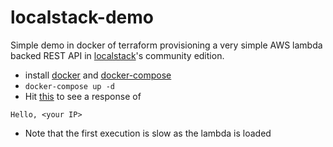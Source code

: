 # localstack-demo

Simple demo in docker of terraform provisioning a very simple AWS lambda backed REST API in [localstack](https://www.localstack.cloud/)'s community edition.

* install [docker](https://docs.docker.com/engine/install/) and [docker-compose](https://docs.docker.com/compose/install/)
* `docker-compose up -d`
* Hit [this](http://myid123.execute-api.localhost.localstack.cloud:4566/v1/myapi) to see a response of 
```
Hello, <your IP>
```
* Note that the first execution is slow as the lambda is loaded